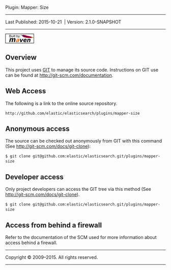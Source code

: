 Plugin: Mapper: Size

------------------------------------------------------------------------

<span id="publishDate">Last Published: 2015-10-21</span>  | <span id="projectVersion">Version: 2.1.0-SNAPSHOT</span>

------------------------------------------------------------------------

[![Built by Maven](./images/logos/maven-feather.png)](http://maven.apache.org/ "Built by Maven")

Overview
--------

This project uses [GIT](http://git-scm.com/) to manage its source code. Instructions on GIT use can be found at <http://git-scm.com/documentation>.

Web Access
----------

The following is a link to the online source repository.

    http://github.com/elastic/elasticsearch/plugins/mapper-size

Anonymous access
----------------

The source can be checked out anonymously from GIT with this command (See <http://git-scm.com/docs/git-clone>):

    $ git clone git@github.com:elastic/elasticsearch.git/plugins/mapper-size

Developer access
----------------

Only project developers can access the GIT tree via this method (See <http://git-scm.com/docs/git-clone>).

    $ git clone git@github.com:elastic/elasticsearch.git/plugins/mapper-size

Access from behind a firewall
-----------------------------

Refer to the documentation of the SCM used for more information about access behind a firewall.

------------------------------------------------------------------------

Copyright © 2009–2015. All rights reserved.

------------------------------------------------------------------------


